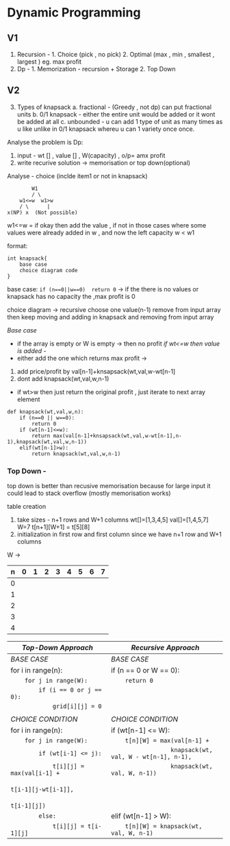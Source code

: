 # Dynamic Programming

## V1

1. Recursion - 1. Choice (pick , no pick) 2. Optimal (max , min , smallest , largest ) eg. max profit
2. Dp - 1. Memorization - recursion + Storage 2. Top Down

## V2

3. Types of knapsack
   a. fractional - (Greedy , not dp) can put fractional units
   b. 0/1 knapsack - either the entire unit would be added or it wont be added at all
   c. unbounded - u can add 1 type of unit as many times as u like unlike in 0/1 knapsack whereu u can 1 variety once once.

Analyse the problem is Dp:

1. input - wt [] , value [] , W(capacity) , o/p= amx profit
2. write recurive solution -> memorisation or top down(optional)

Analyse - choice (inclde item1 or not in knapsack)

```
        W1
        / \
    w1<=w  w1>w
    / \      |
x(NP) x  (Not possible)
```

w1<=w = if okay then add the value , if not in those cases where some values were already added in w , and now the left capacity w < w1

format:

```
int knapsack{
    base case
    choice diagram code
}
```

base case:
`if (n==0||w==0) 
     return 0`
-> if the there is no values or knapsack has no capacity the ,max profit is 0

choice diagram -> recursive
choose one value(n-1) remove from input array then keep moving and adding in knapsack and removing from input array

_Base case_

- if the array is empty or W is empty
  -> then no profit
  _if wt<=w then value is added -_
- either add the one which returns max profit ->

1. add price/profit by val[n-1]+knsapsack(wt,val,w-wt[n-1]
2. dont add knapsack(wt,val,w,n-1)

- if wt>w then just return the original profit , just iterate to next array element

```
def knapsack(wt,val,w,n):
    if (n==0 || w==0):
        return 0
    if (wt[n-1]<=w):
        return max(val[n-1]+knsapsack(wt,val,w-wt[n-1],n-1),knapsack(wt,val,w,n-1))
    elif(wt[n-1]>w):
        return knapsack(wt,val,w,n-1)
```

### Top Down -

top down is better than recusive memorisation because for large input it could lead to stack overflow
(mostly memorisation works)

table creation

1. take sizes - n+1 rows and W+1 columns
   wt[]=[1,3,4,5]
   val[]=[1,4,5,7]
   W=7
   t[n+1][W+1] = t[5][8]
2. initialization in first row and first column since we have n+1 row and W+1 columns

W →

| n   | 0   | 1   | 2   | 3   | 4   | 5   | 6   | 7   |
| --- | --- | --- | --- | --- | --- | --- | --- | --- |
| 0   |     |     |     |     |     |     |     |     |
| 1   |     |     |     |     |     |     |     |     |
| 2   |     |     |     |     |     |     |     |     |
| 3   |     |     |     |     |     |     |     |     |
| 4   |     |     |     |     |     |     |     |     |

| _Top-Down Approach_                             | _Recursive Approach_                                    |
| ----------------------------------------------- | ------------------------------------------------------- |
| _BASE CASE_                                     | _BASE CASE_                                             |
| for i in range(n):                              | if (n == 0 or W == 0):                                  |
| `    for j in range(W):`                        | `    return 0`                                          |
| `        if (i == 0 or j == 0):`                |                                                         |
| `            grid[i][j] = 0`                    |                                                         |
|                                                 |                                                         |
| _CHOICE CONDITION_                              | _CHOICE CONDITION_                                      |
| for i in range(n):                              | if (wt[n-1] <= W):                                      |
| `    for j in range(W):`                        | `    t[n][W] = max(val[n-1] +`                          |
| `        if (wt[i-1] <= j):`                    | `                 knapsack(wt, val, W - wt[n-1], n-1),` |
| `            t[i][j] = max(val[i-1] +`          | `                 knapsack(wt, val, W, n-1))`           |
| `                           t[i-1][j-wt[i-1]],` |                                                         |
| `                           t[i-1][j])`         |                                                         |
| `        else:`                                 | elif (wt[n-1] > W):                                     |
| `            t[i][j] = t[i-1][j]`               | `    t[n][W] = knapsack(wt, val, W, n-1)`               |
